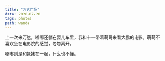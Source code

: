 ```yaml
---
title: "万达广场"
date: 2020-07-20
tags: photos
path: wanda
---
```


上一次来万达，嘟嘟还躺在婴儿车里，我和十一带着萌萌来看大鹏的电影。萌萌不喜欢坐在电影院的感觉，匆匆离开。

嘟嘟则是和姥姥在一起，什么也不懂。